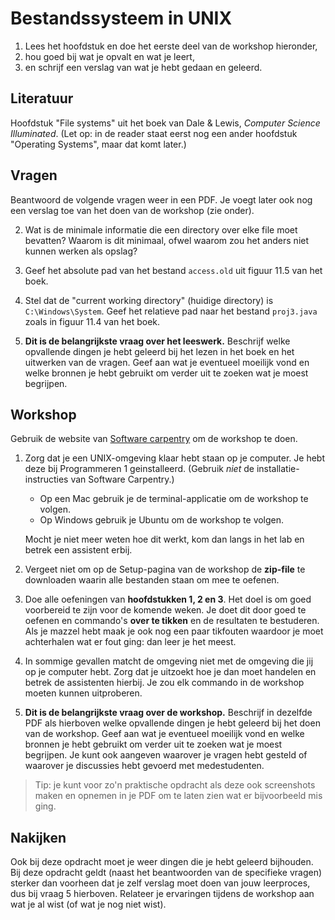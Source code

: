 # Bestandssysteem in UNIX

1. Lees het hoofdstuk en doe het eerste deel van de workshop hieronder,
2. hou goed bij wat je opvalt en wat je leert,
3. en schrijf een verslag van wat je hebt gedaan en geleerd.

## Literatuur

Hoofdstuk "File systems" uit het boek van Dale & Lewis, *Computer Science Illuminated*. (Let op: in de reader staat eerst nog een ander hoofdstuk "Operating Systems", maar dat komt later.)

## Vragen

Beantwoord de volgende vragen weer in een PDF. Je voegt later ook nog een verslag toe van het doen van de workshop (zie onder).

<!--
1.  De woorden "files" en "directories" of hun Nederlandse vertalingen "bestanden" en "mappen" zijn *analogiën* uit de echte wereld. De woorden zijn dus afgeleid van een ander begrip, net zoals heel veel van de "magische woorden" die een rol spelen in de computerwereld. Het nadeel van analogiën is dat de overeenkomst vaak maar beperkt is.

    Bespreek van zowel het woord "map" als van "directory" hoe sterk de analogie is met het object uit de echte wereld. Bedenk welke eigenschappen van de computerversie en de echte versie er zijn (bijvoorbeeld: een "map" in de echte wereld kan papieren bevatten). Bespreek welke eigenschappen wel en niet overeenkomen. Baseer je onder andere op een goede woordenboek-definitie van de termen die je hebt gekozen (want wat is een "directory" eigenlijk in de echte wereld?).

    Let op: je vergelijkt dus niet "map" met "directory", dat is niet de opdracht hier!

1.  In het Nederlands noemen we een directory ook wel een "map". Dat is een computerterm die is geleend uit de echte wereld: mappen met daarin allerlei papieren, bijvoorbeeld over een bepaalde persoon, bestonden al lang voor we die term gingen gebruiken in de computerwereld.

-->

2.  Wat is de minimale informatie die een directory over elke file moet bevatten? Waarom is dit minimaal, ofwel waarom zou het anders niet kunnen werken als opslag?

3.  Geef het absolute pad van het bestand `access.old` uit figuur 11.5 van het boek.

4.  Stel dat de "current working directory" (huidige directory) is `C:\Windows\System`. Geef het relatieve pad naar het bestand `proj3.java` zoals in figuur 11.4 van het boek.

5.  **Dit is de belangrijkste vraag over het leeswerk.** Beschrijf welke opvallende dingen je hebt geleerd bij het lezen in het boek en het uitwerken van de vragen. Geef aan wat je eventueel moeilijk vond en welke bronnen je hebt gebruikt om verder uit te zoeken wat je moest begrijpen.

## Workshop

Gebruik de website van [Software carpentry](https://swcarpentry.github.io/shell-novice/) om de workshop te doen.

1.  Zorg dat je een UNIX-omgeving klaar hebt staan op je computer. Je hebt deze bij Programmeren 1 geinstalleerd. (Gebruik *niet* de installatie-instructies van Software Carpentry.)

    - Op een Mac gebruik je de terminal-applicatie om de workshop te volgen.
    - Op Windows gebruik je Ubuntu om de workshop te volgen.

    Mocht je niet meer weten hoe dit werkt, kom dan langs in het lab en betrek een assistent erbij.

2.  Vergeet niet om op de Setup-pagina van de workshop de **zip-file** te downloaden waarin alle bestanden staan om mee te oefenen.

3.  Doe alle oefeningen van **hoofdstukken 1, 2 en 3**. Het doel is om goed voorbereid te zijn voor de komende weken. Je doet dit door goed te oefenen en commando's **over te tikken** en de resultaten te bestuderen. Als je mazzel hebt maak je ook nog een paar tikfouten waardoor je moet achterhalen wat er fout ging: dan leer je het meest.

4.  In sommige gevallen matcht de omgeving niet met de omgeving die jij op je computer hebt. Zorg dat je uitzoekt hoe je dan moet handelen en betrek de assistenten hierbij. Je zou elk commando in de workshop moeten kunnen uitproberen.

5.  **Dit is de belangrijkste vraag over de workshop.** Beschrijf in dezelfde PDF als hierboven welke opvallende dingen je hebt geleerd bij het doen van de workshop. Geef aan wat je eventueel moeilijk vond en welke bronnen je hebt gebruikt om verder uit te zoeken wat je moest begrijpen. Je kunt ook aangeven waarover je vragen hebt gesteld of waarover je discussies hebt gevoerd met medestudenten.

> Tip: je kunt voor zo'n praktische opdracht als deze ook screenshots maken en opnemen in je PDF om te laten zien wat er bijvoorbeeld mis ging.

## Nakijken

Ook bij deze opdracht moet je weer dingen die je hebt geleerd bijhouden. Bij deze opdracht geldt (naast het beantwoorden van de specifieke vragen) sterker dan voorheen dat je zelf verslag moet doen van jouw leerproces, dus bij vraag 5 hierboven. Relateer je ervaringen tijdens de workshop aan wat je al wist (of wat je nog niet wist).
